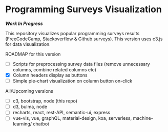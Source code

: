 # Programming Surveys Visualization

***Work In Progress***

This repository visualizes popular programming surveys results (FreeCodeCamp, Stackoverflow & Github surveys).
This version uses c3.js for data visualization.

ROADMAP for this version
- [ ] Scripts for preprocessing survey data files (remove unnecessary columns, combine related columns etc) 
- [x] Column headers display as buttons
- [ ] Simple pie-chart visualization on column button on-click

All/Upcoming versions
- [ ] c3, bootstrap, node (this repo)
- [ ] d3, bulma, node
- [ ] recharts, react, rest-API, semantic-ui, express
- [ ] vue-vis, vue, graphQL, material-design, koa, serverless, machine-learning/ chatbot
